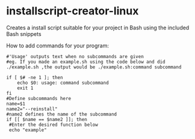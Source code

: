 # installscript-creator-linux
Creates a install script suitable for your project in Bash using the included Bash snippets


How to add commands for your program:
```
#'Usage' outputs text when no subcommands are given
#eg. If you made an example.sh using the code below and did ./example.sh ,the output would be ./example.sh:command subcommand

if [ $# -ne 1 ]; then
    echo $0: usage: command subcommand
    exit 1
fi
#Define subcommands here
name=$1
name2="--reinstall"
#name2 defines the name of the subcommand
if [[ $name == $name2 ]]; then
 #Enter the desired function below
 echo "example"
```
